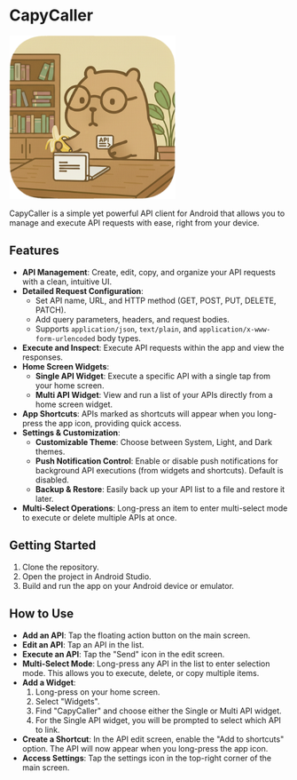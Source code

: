 # CapyCaller

<p align="left">
  <img src=".github/images/capyCallerLogo.png" alt="CapyCaller Logo" width="300"/>
</p>

CapyCaller is a simple yet powerful API client for Android that allows you to manage and execute API requests with ease, right from your device.

## Features

- **API Management**: Create, edit, copy, and organize your API requests with a clean, intuitive UI.
- **Detailed Request Configuration**:
    - Set API name, URL, and HTTP method (GET, POST, PUT, DELETE, PATCH).
    - Add query parameters, headers, and request bodies.
    - Supports `application/json`, `text/plain`, and `application/x-www-form-urlencoded` body types.
- **Execute and Inspect**: Execute API requests within the app and view the responses.
- **Home Screen Widgets**:
    - **Single API Widget**: Execute a specific API with a single tap from your home screen.
    - **Multi API Widget**: View and run a list of your APIs directly from a home screen widget.
- **App Shortcuts**: APIs marked as shortcuts will appear when you long-press the app icon, providing quick access.
- **Settings & Customization**:
    - **Customizable Theme**: Choose between System, Light, and Dark themes.
    - **Push Notification Control**: Enable or disable push notifications for background API executions (from widgets and shortcuts). Default is disabled.
    - **Backup & Restore**: Easily back up your API list to a file and restore it later.
- **Multi-Select Operations**: Long-press an item to enter multi-select mode to execute or delete multiple APIs at once.

## Getting Started

1. Clone the repository.
2. Open the project in Android Studio.
3. Build and run the app on your Android device or emulator.

## How to Use

- **Add an API**: Tap the floating action button on the main screen.
- **Edit an API**: Tap an API in the list.
- **Execute an API**: Tap the "Send" icon in the edit screen.
- **Multi-Select Mode**: Long-press any API in the list to enter selection mode. This allows you to execute, delete, or copy multiple items.
- **Add a Widget**:
    1. Long-press on your home screen.
    2. Select "Widgets".
    3. Find "CapyCaller" and choose either the Single or Multi API widget.
    4. For the Single API widget, you will be prompted to select which API to link.
- **Create a Shortcut**: In the API edit screen, enable the "Add to shortcuts" option. The API will now appear when you long-press the app icon.
- **Access Settings**: Tap the settings icon in the top-right corner of the main screen.
